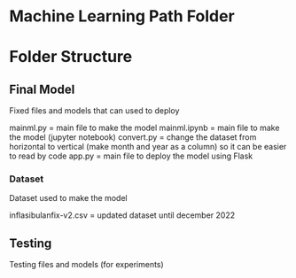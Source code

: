 # Machine Learning Path Folder

# Folder Structure
## Final Model
Fixed files and models that can used to deploy

mainml.py = main file to make the model
mainml.ipynb = main file to make the model (jupyter notebook)
convert.py = change the dataset from horizontal to vertical (make month and year as a column) so it can be easier to read by code
app.py = main file to deploy the model using Flask

### Dataset
Dataset used to make the model

inflasibulanfix-v2.csv = updated dataset until december 2022

## Testing
Testing files and models (for experiments)